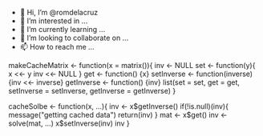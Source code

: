 - 👋 Hi, I’m @romdelacruz
- 👀 I’m interested in ...
- 🌱 I’m currently learning ...
- 💞️ I’m looking to collaborate on ...
- 📫 How to reach me ...

<!---
romdelacruz/romdelacruz is a ✨ special ✨ repository because its `README.md` (this file) appears on your GitHub profile.
You can click the Preview link to take a look at your changes.
--->
makeCacheMatrix <- function(x = matrix()){
  inv <- NULL
  set <- function(y){
      x <<- y
      inv <<- NULL
  }
  get <- function() {x}
  setInverse <- function(inverse) {inv <<- inverse}
  getInverse <- function() {inv}
  list(set = set, get = get, setInverse = setInverse, getInverse = getInverse)
}

cacheSolbe <- function(x, ...){
  inv <- x$getInverse()
  if(!is.null)(inv){
      message("getting cached data")
      return(inv)
  }
  mat <- x$get()
  inv <- solve(mat, ...)
  x$setInverse(inv)
  inv
}
